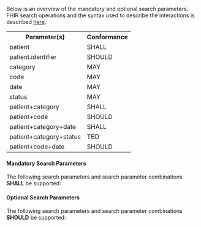 Below is an overview of the mandatory and optional search parameters. FHIR search operations and the syntax used to describe the interactions is described <a href="http://hl7.org/fhir/R4/search.html">here</a>.

<table class="list">
<tbody>
  <tr>
    <th>Parameter(s)</th>
    <th>Conformance</th>
  </tr>
  <tr>
        <td>patient</td>
        <td>SHALL</td>
  </tr>
  <tr>
        <td>patient.identifier</td>
        <td>SHOULD</td>
  </tr>
  <tr>
        <td>category</td>
        <td>MAY</td>
  </tr>
  <tr>
        <td>code</td>
        <td>MAY</td>
  </tr>
  <tr>
        <td>date</td>
        <td>MAY</td>
  </tr>
  <tr>
        <td>status</td>
        <td>MAY</td>
  </tr>
  <tr>
        <td>patient+category</td>
        <td>SHALL</td>
  </tr>
  <tr>
        <td>patient+code</td>
        <td>SHOULD</td>
  </tr>
  <tr>
        <td>patient+category+date</td>
        <td>SHALL</td>
  </tr>
  <tr>
        <td>patient+category+status</td>
        <td>TBD</td>
  </tr>
  <tr>
        <td>patient+code+date</td>
        <td>SHOULD</td>
  </tr>
 </tbody>
</table>


#### Mandatory Search Parameters

The following search parameters and search parameter combinations **SHALL** be supported:

#### Optional Search Parameters

The following search parameters and search parameter combinations **SHOULD** be supported:
